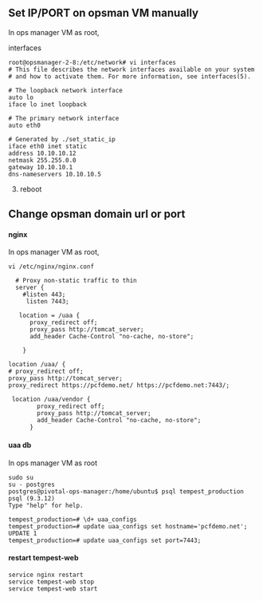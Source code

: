 ## Set IP/PORT on opsman VM manually 
In ops manager VM as root, 

interfaces
```
root@opsmanager-2-8:/etc/network# vi interfaces
# This file describes the network interfaces available on your system
# and how to activate them. For more information, see interfaces(5).

# The loopback network interface
auto lo
iface lo inet loopback

# The primary network interface
auto eth0

# Generated by ./set_static_ip
iface eth0 inet static
address 10.10.10.12
netmask 255.255.0.0
gateway 10.10.10.1
dns-nameservers 10.10.10.5

```
3) reboot


## Change opsman domain url or port
#### nginx 
In ops manager VM as root, 
```
vi /etc/nginx/nginx.conf 

  # Proxy non-static traffic to thin
  server {
    #listen 443;
     listen 7443;

   location = /uaa {
      proxy_redirect off;
      proxy_pass http://tomcat_server;
      add_header Cache-Control "no-cache, no-store";

    }

location /uaa/ { 
# proxy_redirect off; 
proxy_pass http://tomcat_server; 
proxy_redirect https://pcfdemo.net/ https://pcfdemo.net:7443/; 

 location /uaa/vendor {
        proxy_redirect off;
        proxy_pass http://tomcat_server;
        add_header Cache-Control "no-cache, no-store";
      }
```

#### uaa db  
In ops manager VM as root
```
sudo su 
su - postgres 
postgres@pivotal-ops-manager:/home/ubuntu$ psql tempest_production
psql (9.3.12)
Type "help" for help.

tempest_production=# \d+ uaa_configs
tempest_production=# update uaa_configs set hostname='pcfdemo.net';
UPDATE 1
tempest_production=# update uaa_configs set port=7443;
```
#### restart tempest-web
```
service nginx restart
service tempest-web stop 
service tempest-web start 
```





